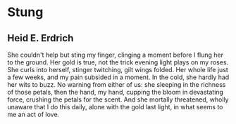 # Stung
## Heid E. Erdrich
She couldn't help but sting my finger,
clinging a moment before I flung her
to the ground. Her gold is true, not the trick
evening light plays on my roses.
She curls into herself, stinger twitching,
gilt wings folded. Her whole life just a few weeks,
and my pain subsided in a moment.
In the cold, she hardly had her wits to buzz.
No warning from either of us:
she sleeping in the richness of those petals,
then the hand, my hand, cupping the bloom
in devastating force, crushing the petals for the scent.
And she mortally threatened, wholly unaware
that I do this daily, alone with the gold last light,
in what seems to me an act of love.